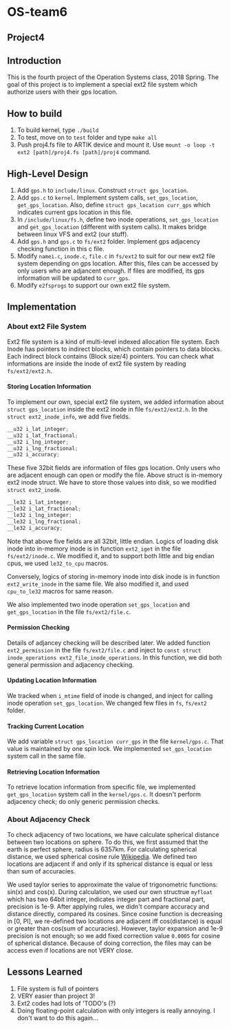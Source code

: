 OS-team6
========
Project4
--------

## Introduction
 This is the fourth project of the Operation Systems class, 2018 Spring.
 The goal of this project is to implement a special ext2 file system which authorize users with their gps location.


## How to build
1. To build kernel, type `./build`
1. To test, move on to `test` folder and type `make all`
1. Push proj4.fs file to ARTIK device and mount it. Use `mount -o loop -t ext2 [path]/proj4.fs [path]/proj4` command.

## High-Level Design
1. Add `gps.h` to `include/linux`. Construct `struct gps_location`.
1. Add `gps.c` to `kernel`. Implement system calls, `set_gps_location`, `get_gps_location`.
Also, define `struct gps_location curr_gps` which indicates current gps location in this file.
1. In `/include/linux/fs.h`, define two inode operations, `set_gps_location` and `get_gps_location` (different with system calls).
It makes bridge between linux VFS and ext2 (our stuff).
1. Add `gps.h` and `gps.c` to `fs/ext2` folder. Implement gps adjacency checking function in this c file.
1. Modify `namei.c`, `inode.c`, `file.c` in `fs/ext2` to suit for our new ext2 file system depending on gps location.
After this, files can be accessed by only users who are adjancent enough.
If files are modified, its gps information will be updated to `curr_gps`.
1. Modify `e2fsprogs` to support our own ext2 file system.

## Implementation

### About ext2 File System
Ext2 file system is a kind of multi-level indexed allocation file system.
Each Inode has pointers to indirect blocks, which contain pointers to data blocks.
Each indirect block contains (Block size/4) pointers. 
You can check what informations are inside the inode of ext2 file system by reading `fs/ext2/ext2.h`.

#### Storing Location Information
To implement our own, special ext2 file system, we added information about `struct gps_location` inside the ext2 inode in file `fs/ext2/ext2.h`.
In the `struct ext2_inode_info`, we add five fields.
```C
__u32 i_lat_integer;
__u32 i_lat_fractional;
__u32 i_lng_integer;
__u32 i_lng_fractional;
__u32 i_accuracy;
```
These five 32bit fields are information of files gps location.
Only users who are adjacent enough can open or modify the file.
Above struct is in-memory ext2 inode struct.
We have to store those values into disk, so we modified `struct ext2_inode`.
```C
__le32 i_lat_integer;
__le32 i_lat_fractional;
__le32 i_lng_integer;
__le32 i_lng_fractional;
__le32 i_accuracy;
```
Note that above five fields are all 32bit, little endian.
Logics of loading disk inode into in-memory inode is in function `ext2_iget` in the file `fs/ext2/inode.c`.
We modified it, and to support both little and big endian cpus, we used `le32_to_cpu` macros.

Conversely, logics of storing in-memory inode into disk inode is in function `ext2_write_inode` in the same file.
We also modified it, and used `cpu_to_le32` macros for same reason.

We also implemented two inode operation `set_gps_location` and `get_gps_location` in the file `fs/ext2/file.c`.

#### Permission Checking
Details of adjancey checking will be described later.
We added function `ext2_permission` in the file `fs/ext2/file.c` and inject to `const struct inode_operations ext2_file_inode_operations`.
In this function, we did both general permission and adjacency checking.

#### Updating Location Information
We tracked when `i_mtime` field of inode is changed, and inject for calling inode operation `set_gps_location`.
We changed few files in `fs`, `fs/ext2` folder.

#### Tracking Current Location
We add variable `struct gps_location curr_gps` in the file `kernel/gps.c`.
That value is maintained by one spin lock.
We implemented `set_gps_location` system call in the same file.

#### Retrieving Location Information
To retrieve location information from specific file, we implemented `get_gps_location` system call in the `kernel/gps.c`.
It doesn't perform adjacency check; do only generic permission checks.

### About Adjacency Check
To check adjacency of two locations, we have calculate spherical distance between two locations on sphere.
To do this, we first assumed that the earth is perfect sphere, radius is 6357km.
For calculating spherical distance, we used spherical cosine rule [Wikipedia](https://en.wikipedia.org/wiki/Spherical_law_of_cosines).
We defined two locations are adjacent if and only if its spherical distance is equal or less than sum of accuracies.

We used taylor series to approximate the value of trigonometric functions: sin(x) and cos(x).
During calculation, we used our own structrue `myfloat` which has two 64bit integer, indicates integer part and fractional part, precision is 1e-9.
After applying rules, we didn't compare accuracy and distance directly, compared its cosines.
Since cosine function is decreasing in [0, PI], we re-defined two locations are adjacent iff cos(distance) is equal or greater than cos(sum of accuracies).
However, taylor expansion and 1e-9 precision is not enough; so we add fixed correction value `0.0005` for cosine of spherical distance.
Because of doing correction, the files may can be access even if locations are not VERY close.

## Lessons Learned
1. File system is full of pointers
1. VERY easier than project 3!
1. Ext2 codes had lots of 'TODO's (?)
1. Doing floating-point calculation with only integers is really annoying. I don't want to do this again...
